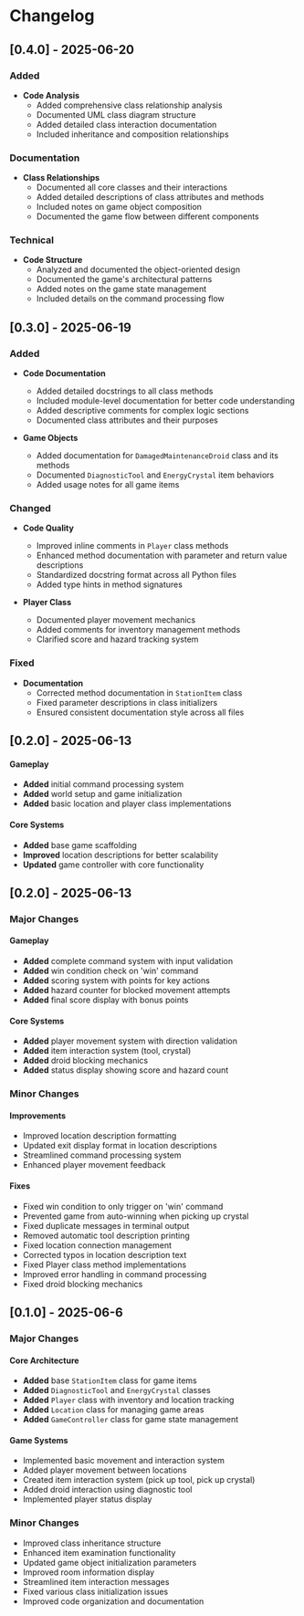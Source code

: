 # Changelog

## [0.4.0] - 2025-06-20

### Added
- **Code Analysis**
  - Added comprehensive class relationship analysis
  - Documented UML class diagram structure
  - Added detailed class interaction documentation
  - Included inheritance and composition relationships

### Documentation
- **Class Relationships**
  - Documented all core classes and their interactions
  - Added detailed descriptions of class attributes and methods
  - Included notes on game object composition
  - Documented the game flow between different components

### Technical
- **Code Structure**
  - Analyzed and documented the object-oriented design
  - Documented the game's architectural patterns
  - Added notes on the game state management
  - Included details on the command processing flow


## [0.3.0] - 2025-06-19

### Added
- **Code Documentation**
  - Added detailed docstrings to all class methods
  - Included module-level documentation for better code understanding
  - Added descriptive comments for complex logic sections
  - Documented class attributes and their purposes

- **Game Objects**
  - Added documentation for `DamagedMaintenanceDroid` class and its methods
  - Documented `DiagnosticTool` and `EnergyCrystal` item behaviors
  - Added usage notes for all game items

### Changed
- **Code Quality**
  - Improved inline comments in `Player` class methods
  - Enhanced method documentation with parameter and return value descriptions
  - Standardized docstring format across all Python files
  - Added type hints in method signatures

- **Player Class**
  - Documented player movement mechanics
  - Added comments for inventory management methods
  - Clarified score and hazard tracking system

### Fixed
- **Documentation**
  - Corrected method documentation in `StationItem` class
  - Fixed parameter descriptions in class initializers
  - Ensured consistent documentation style across all files

## [0.2.0] - 2025-06-13

#### Gameplay
- **Added** initial command processing system
- **Added** world setup and game initialization
- **Added** basic location and player class implementations

#### Core Systems
- **Added** base game scaffolding
- **Improved** location descriptions for better scalability
- **Updated** game controller with core functionality

## [0.2.0] - 2025-06-13

### Major Changes

#### Gameplay
- **Added** complete command system with input validation
- **Added** win condition check on 'win' command
- **Added** scoring system with points for key actions
- **Added** hazard counter for blocked movement attempts
- **Added** final score display with bonus points

#### Core Systems
- **Added** player movement system with direction validation
- **Added** item interaction system (tool, crystal)
- **Added** droid blocking mechanics
- **Added** status display showing score and hazard count

### Minor Changes

#### Improvements
- Improved location description formatting
- Updated exit display format in location descriptions
- Streamlined command processing system
- Enhanced player movement feedback

#### Fixes
- Fixed win condition to only trigger on 'win' command
- Prevented game from auto-winning when picking up crystal
- Fixed duplicate messages in terminal output
- Removed automatic tool description printing
- Fixed location connection management
- Corrected typos in location description text
- Fixed Player class method implementations
- Improved error handling in command processing
- Fixed droid blocking mechanics

## [0.1.0] - 2025-06-6

### Major Changes

#### Core Architecture
- **Added** base `StationItem` class for game items
- **Added** `DiagnosticTool` and `EnergyCrystal` classes
- **Added** `Player` class with inventory and location tracking
- **Added** `Location` class for managing game areas
- **Added** `GameController` class for game state management

#### Game Systems
- Implemented basic movement and interaction system
- Added player movement between locations
- Created item interaction system (pick up tool, pick up crystal)
- Added droid interaction using diagnostic tool
- Implemented player status display

### Minor Changes
- Improved class inheritance structure
- Enhanced item examination functionality
- Updated game object initialization parameters
- Improved room information display
- Streamlined item interaction messages
- Fixed various class initialization issues
- Improved code organization and documentation
